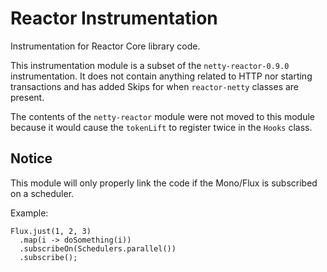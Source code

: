 # Reactor Instrumentation

Instrumentation for Reactor Core library code.

This instrumentation module is a subset of the `netty-reactor-0.9.0` instrumentation. It does not contain anything related to HTTP nor starting transactions and has added Skips for when `reactor-netty` classes are present.

The contents of the `netty-reactor` module were not moved to this module because it would cause the `tokenLift` to register twice in the `Hooks` class.  

## Notice
This module will only properly link the code if the Mono/Flux is subscribed on a scheduler.

Example:
```
Flux.just(1, 2, 3)
  .map(i -> doSomething(i))
  .subscribeOn(Schedulers.parallel())
  .subscribe();
```
